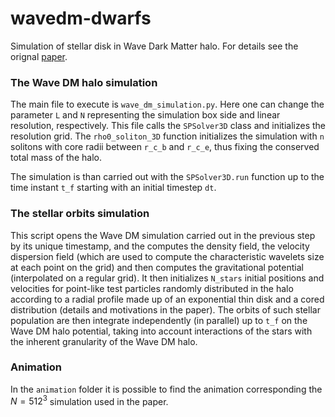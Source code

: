 # wavedm-dwarfs
Simulation of stellar disk in Wave Dark Matter halo. For details see the orignal [paper](https://arxiv.org/abs/2308.14664).

### The Wave DM halo simulation

The main file to execute is `wave_dm_simulation.py`. Here one can change the parameter `L` and `N` representing the simulation box side and linear resolution, respectively. This file calls the `SPSolver3D` class and initializes the resolution grid. The `rho0_soliton_3D` function initializes the simulation with `n` solitons with core radii between `r_c_b` and `r_c_e`, thus fixing the conserved total mass of the halo. 

The simulation is than carried out with the `SPSolver3D.run` function up to the time instant `t_f` starting with an initial timestep `dt`.

### The stellar orbits simulation

This script opens the Wave DM simulation carried out in the previous step by its unique timestamp, and the computes the density field, the velocity dispersion field (which are used to compute the characteristic wavelets size at each point on the grid) and then computes the gravitational potential (interpolated on a regular grid). It then initializes `N_stars` initial positions and velocities for point-like test particles randomly distributed in the halo according to a radial profile made up of an exponential thin disk and a cored distribution (details and motivations in the paper). The orbits of such stellar population are then integrate independently (in parallel) up to `t_f` on the Wave DM halo potential, taking into account interactions of the stars with the inherent granularity of the Wave DM halo.

### Animation

In the `animation` folder it is possible to find the animation corresponding the $N=512^3$ simulation used in the paper.